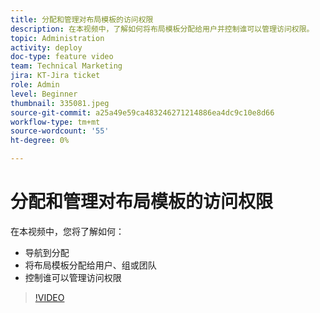 ```yaml
---
title: 分配和管理对布局模板的访问权限
description: 在本视频中，了解如何将布局模板分配给用户并控制谁可以管理访问权限。
topic: Administration
activity: deploy
doc-type: feature video
team: Technical Marketing
jira: KT-Jira ticket
role: Admin
level: Beginner
thumbnail: 335081.jpeg
source-git-commit: a25a49e59ca483246271214886ea4dc9c10e8d66
workflow-type: tm+mt
source-wordcount: '55'
ht-degree: 0%

---
```


# 分配和管理对布局模板的访问权限

在本视频中，您将了解如何：

* 导航到分配
* 将布局模板分配给用户、组或团队
* 控制谁可以管理访问权限

>[!VIDEO](https://video.tv.adobe.com/v/MPC#/?quality=12&learn=on)
